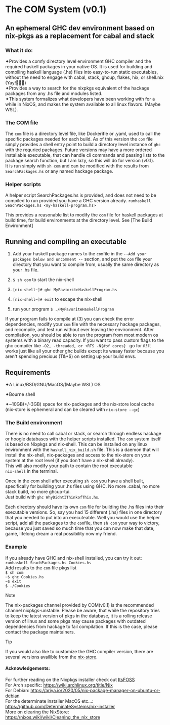 # The COM System (v0.1)
## An ephemeral GHC dev environment based on nix-pkgs as a replacement for cabal and stack 

  
### What it do:
  
✦Provides a comfy directory level environment GHC compiler and the required haskell packages in your native OS. It is used for building and compiling haskell language (.hs) files into easy-to-run static executables, 
without the need to engage with cabal, stack, ghcup, flakes, hix, or shell.nix (Yay!🎉🥳🎈)   
✦Provides a way to search for the nixpkgs equivalent of the hackage packages from any .hs file and modules listed.   
✦This system formalizes what developers have been
working with for a while in NixOS, and makes the system available to all linux flavors. (Maybe WSL).    
  
### The COM file
  
The ```com``` file is a directory level file, like Dockerifle or .yaml, used to call the specific packages needed for each build.
As of this version the ```com``` file simply provides a shell entry point to build 
a directory level instance of ```ghc``` with the requried packages. Future versions may have a more ordered installable executable, 
that can handle cli commands and passing lists to the package search function, but I am lazy, so this will do for version (v0.1).  
It is run simply with 
```sh com``` and can be modified with the results from ```SearchPackages.hs``` or any named hackage package.
  
### Helper scripts
  
A helper script SearchPackages.hs is provided, and does not need to be compiled to run provided you have a GHC version already. 
```runhaskell SeachPackages.hs <my-haskell-program.hs>```  

This provides a reasonable list to modify the ```com``` file for haskell packages at build time, 
for build environments at the directory level.  See [The Build Environment]

## Running and compiling an executable

1.  Add your haskell package names to the ```com```file in the ```--Add your packages below and uncomment --``` section, and put the ```com``` file your directory that you want to compile from, usually the same directory as your .hs file.  

2.   ```$ sh com```  to start the nix-shell

3.   ```[nix-shell~]# ghc MyFavioriteHaskellProgram.hs```

4.   ```[nix-shell~]# exit``` to escape the nix-shell  

5.   run your program ```$ ./MyFavoriteHaskellProgram```

If your program fails to compile at (3) you can check the error dependencies, modify your ```com``` file with the necessary hackage packages, and recompile, and test run without ever leaving the environment. After compilation, you should be able to run the program from most modern os systems with a binary read capacity.  If you want to pass custom flags to the ghc compiler like ```-O2, -threaded, or +RTS -N{#of cores} ``` go for it! It works just like all your other ghc builds except its waaay faster because you aren't spending precious (T&*$) on setting up your build envs. 

## Requirements

✦A Linux/BSD/GNU/MacOS/(Maybe WSL) OS 
  
✦Bourne shell   
  
✦~10GB(+/-3GB) space for nix-packages and the nix-store local cache   
(nix-store is ephemeral and can be cleared with ```nix-store --gc```)


### The Build environment

There is no need to call cabal or stack, or search through endless hackage or hoogle
databases with the helper scripts installed. The ```com``` system itself is based on 
Nixpkgs and nix-shell. This can be installed on any linux environment with the 
```haskell_nix_build.sh``` file. This is a daemon that will install the nix-shell, nix-packages and access
to the nix-store on your system at the root level (if you don't have a nix-shell already).  
This will also modify your path to contain the root executable  
```nix-shell``` in the terminal.  

Once in the com shell after executing ```sh com``` you have a shell built, specifically for building
your .hs files using GHC. No more .cabal, no more stack build, no more ghcup-tui.   
Just build with ```ghc WhyDidntIThinkofThis.hs```.   

Each directory should have its own ```com``` file for building the .hs files into their executable versions. So, say you had 15 different (.hs) files in one directory that you needed to put into an executeable. Well you would use the helper script, add all the packages to the ```com```file, then ```sh com``` your way to victory, because you just saved so much time that you can now make that date, game, lifelong dream a real possibility now my friend. 

### Example
If you already have GHC and nix-shell installed, you can try it out:  
```runhaskell SeachPackages.hs Cookies.hs```  
Add results to the ```com``` file pkgs list  
```$ sh com```  
```~$ ghc Cookies.hs```  
```~$ exit```  
```$ ./Cookies```    
  

>[!NOTE]   
>The nix-packages channel provided by COM(v0.1) is the recommended channel nixpkgs-unstable.
>Please be aware, that while the repository tries to keep the latest version of pkgs in the database,
>it is a rolling release version of linux and some pkgs may cause packages with outdated dependencies from hackage to fail compilation. If this is the case,
>please contact the package maintainers. 



>[!TIP]
>If you would also like to customize the GHC compiler version, there are several versions availible from the [nix-store](https://search.nixos.org/packages).

#### Acknowledgements:

For further reading on the Nixpkgs installer check out [ItsFOSS](https://itsfoss.com/ubuntu-install-nix-package-manager/)  
For Arch specific: https://wiki.archlinux.org/title/Nix  
For Debian: https://ariya.io/2020/05/nix-package-manager-on-ubuntu-or-debian  
For the determinate installer MacOS etc...: https://github.com/DeterminateSystems/nix-installer  
More on clearing the NixStore: https://nixos.wiki/wiki/Cleaning_the_nix_store
